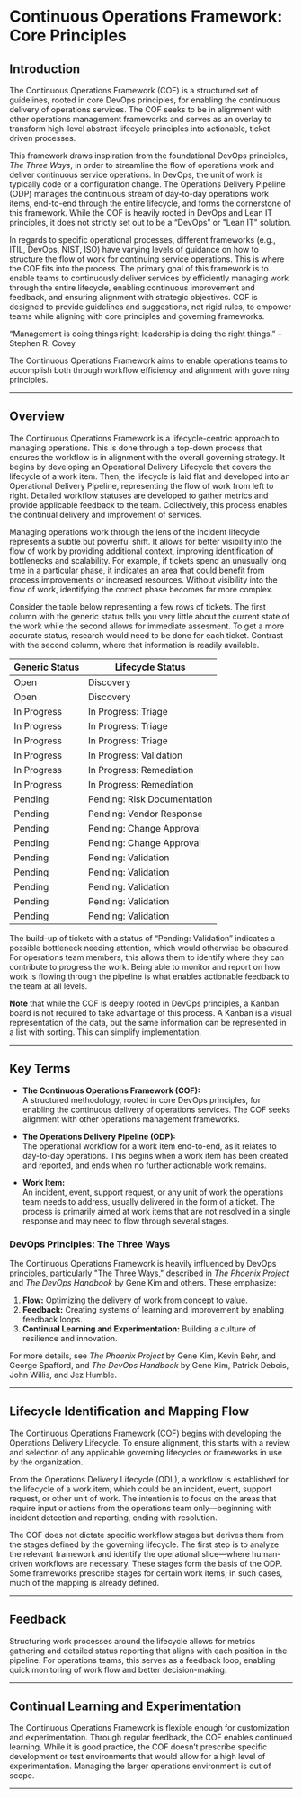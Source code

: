 # Continuous Operations Framework: Core Principles

## Introduction
The Continuous Operations Framework (COF) is a structured set of guidelines, rooted in core DevOps principles, for enabling the continuous delivery of operations services. The COF seeks to be in alignment with other operations management frameworks and serves as an overlay to transform high-level abstract lifecycle principles into actionable, ticket-driven processes.

This framework draws inspiration from the foundational DevOps principles, *The Three Ways*, in order to streamline the flow of operations work and deliver continuous service operations. In DevOps, the unit of work is typically code or a configuration change. The Operations Delivery Pipeline (ODP) manages the continuous stream of day-to-day operations work items, end-to-end through the entire lifecycle, and forms the cornerstone of this framework. While the COF is heavily rooted in DevOps and Lean IT principles, it does not strictly set out to be a “DevOps” or "Lean IT" solution.

In regards to specific operational processes, different frameworks (e.g., ITIL, DevOps, NIST, ISO) have varying levels of guidance on how to structure the flow of work for continuing service operations. This is where the COF fits into the process. The primary goal of this framework is to enable teams to continuously deliver services by efficiently managing work through the entire lifecycle, enabling continuous improvement and feedback, and ensuring alignment with strategic objectives. COF is designed to provide guidelines and suggestions, not rigid rules, to empower teams while aligning with core principles and governing frameworks.

“Management is doing things right; leadership is doing the right things.” – Stephen R. Covey

The Continuous Operations Framework aims to enable operations teams to accomplish both through workflow efficiency and alignment with governing principles.

---

## Overview
The Continuous Operations Framework is a lifecycle-centric approach to managing operations. This is done through a top-down process that ensures the workflow is in alignment with the overall governing strategy. It begins by developing an Operational Delivery Lifecycle that covers the lifecycle of a work item. Then, the lifecycle is laid flat and developed into an Operational Delivery Pipeline, representing the flow of work from left to right. Detailed workflow statuses are developed to gather metrics and provide applicable feedback to the team. Collectively, this process enables the continual delivery and improvement of services.

Managing operations work through the lens of the incident lifecycle represents a subtle but powerful shift. It allows for better visibility into the flow of work by providing additional context, improving identification of bottlenecks and scalability. For example, if tickets spend an unusually long time in a particular phase, it indicates an area that could benefit from process improvements or increased resources. Without visibility into the flow of work, identifying the correct phase becomes far more complex.

Consider the table below representing a few rows of tickets. The first column with the generic status tells you very little about the current state of the work while the second allows for immediate assesment. To get a more accurate status, research would need to be done for each ticket. Contrast with the second column, where that information is readily available. 

| **Generic Status** | **Lifecycle Status**                |
|--------------------|-------------------------------------|
| Open               | Discovery                           |
| Open               | Discovery                           |
| In Progress        | In Progress: Triage                 |
| In Progress        | In Progress: Triage                 |
| In Progress        | In Progress: Triage                 |
| In Progress        | In Progress: Validation             |
| In Progress        | In Progress: Remediation            |
| In Progress        | In Progress: Remediation            |
| Pending            | Pending: Risk Documentation         |
| Pending            | Pending: Vendor Response            |
| Pending            | Pending: Change Approval            |
| Pending            | Pending: Change Approval            |
| Pending            | Pending: Validation                 |
| Pending            | Pending: Validation                 |
| Pending            | Pending: Validation                 |
| Pending            | Pending: Validation                 |
| Pending            | Pending: Validation                 |

The build-up of tickets with a status of “Pending: Validation” indicates a possible bottleneck needing attention, which would otherwise be obscured. For operations team members, this allows them to identify where they can contribute to progress the work. Being able to monitor and report on how work is flowing through the pipeline is what enables actionable feedback to the team at all levels.

**Note** that while the COF is deeply rooted in DevOps principles, a Kanban board is not required to take advantage of this process. A Kanban is a visual representation of the data, but the same information can be represented in a list with sorting. This can simplify implementation.

---

## Key Terms
- **The Continuous Operations Framework (COF):**  
  A structured methodology, rooted in core DevOps principles, for enabling the continuous delivery of operations services. The COF seeks alignment with other operations management frameworks.
  
- **The Operations Delivery Pipeline (ODP):**  
  The operational workflow for a work item end-to-end, as it relates to day-to-day operations. This begins when a work item has been created and reported, and ends when no further actionable work remains.

- **Work Item:**  
  An incident, event, support request, or any unit of work the operations team needs to address, usually delivered in the form of a ticket. The process is primarily aimed at work items that are not resolved in a single response and may need to flow through several stages.

### DevOps Principles: The Three Ways
The Continuous Operations Framework is heavily influenced by DevOps principles, particularly "The Three Ways," described in *The Phoenix Project* and *The DevOps Handbook* by Gene Kim and others. These emphasize:

1. **Flow:** Optimizing the delivery of work from concept to value.  
2. **Feedback:** Creating systems of learning and improvement by enabling feedback loops.  
3. **Continual Learning and Experimentation:** Building a culture of resilience and innovation.

For more details, see *The Phoenix Project* by Gene Kim, Kevin Behr, and George Spafford, and *The DevOps Handbook* by Gene Kim, Patrick Debois, John Willis, and Jez Humble.

---

## Lifecycle Identification and Mapping Flow
The Continuous Operations Framework (COF) begins with developing the Operations Delivery Lifecycle. To ensure alignment, this starts with a review and selection of any applicable governing lifecycles or frameworks in use by the organization.

From the Operations Delivery Lifecycle (ODL), a workflow is established for the lifecycle of a work item, which could be an incident, event, support request, or other unit of work. The intention is to focus on the areas that require input or actions from the operations team only—beginning with incident detection and reporting, ending with resolution.

The COF does not dictate specific workflow stages but derives them from the stages defined by the governing lifecycle. The first step is to analyze the relevant framework and identify the operational slice—where human-driven workflows are necessary. These stages form the basis of the ODP. Some frameworks prescribe stages for certain work items; in such cases, much of the mapping is already defined.

---

## Feedback
Structuring work processes around the lifecycle allows for metrics gathering and detailed status reporting that aligns with each position in the pipeline. For operations teams, this serves as a feedback loop, enabling quick monitoring of work flow and better decision-making.

---

## Continual Learning and Experimentation
The Continuous Operations Framework is flexible enough for customization and experimentation. Through regular feedback, the COF enables continued learning. While it is good practice, the COF doesn’t prescribe specific development or test environments that would allow for a high level of experimentation. Managing the larger operations environment is out of scope.

---

